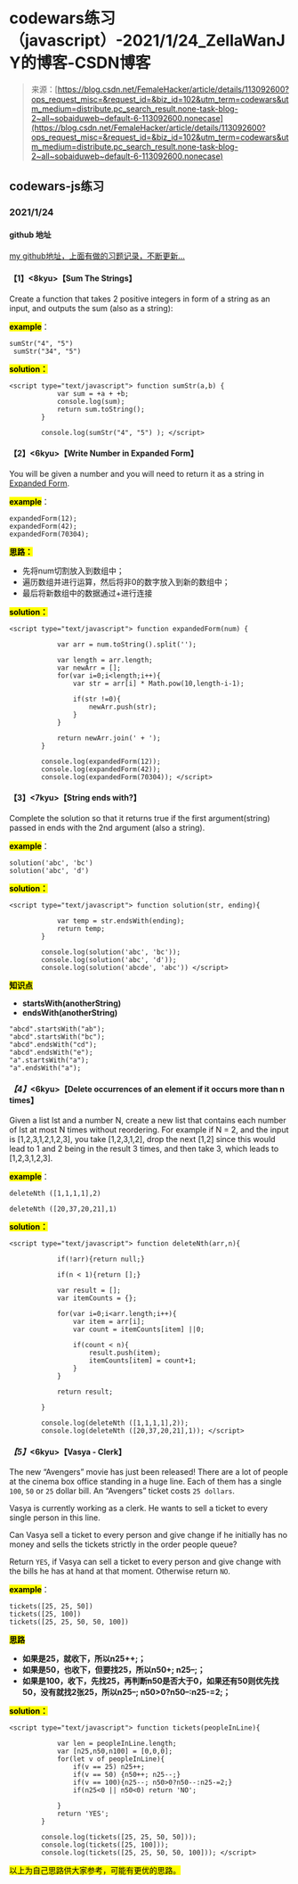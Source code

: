 <!--yml
category: codewars
date: 2022-08-13 11:47:05
-->

# codewars练习（javascript）-2021/1/24_ZellaWanJY的博客-CSDN博客

> 来源：[https://blog.csdn.net/FemaleHacker/article/details/113092600?ops_request_misc=&request_id=&biz_id=102&utm_term=codewars&utm_medium=distribute.pc_search_result.none-task-blog-2~all~sobaiduweb~default-6-113092600.nonecase](https://blog.csdn.net/FemaleHacker/article/details/113092600?ops_request_misc=&request_id=&biz_id=102&utm_term=codewars&utm_medium=distribute.pc_search_result.none-task-blog-2~all~sobaiduweb~default-6-113092600.nonecase)

## codewars-js练习

### 2021/1/24

#### github 地址

[my github地址，上面有做的习题记录，不断更新…](https://github.com/Mszmy/Codewars/)

#### 【1】<8kyu>【Sum The Strings】

Create a function that takes 2 positive integers in form of a string as an input, and outputs the sum (also as a string):

**<mark>example</mark>**：

```
sumStr("4", "5")    
 sumStr("34", "5") 
```

<mark>**solution：**</mark>

```
<script type="text/javascript"> function sumStr(a,b) {
 			var sum = +a + +b;
 			console.log(sum);
 			return sum.toString();
 		}

		console.log(sumStr("4", "5") ); </script> 
```

#### 【2】<6kyu>【Write Number in Expanded Form】

You will be given a number and you will need to return it as a string in [Expanded Form](https://www.mathplacementreview.com/arithmetic/whole-numbers.php#expanded-form).

**<mark>example</mark>**：

```
expandedForm(12); 
expandedForm(42); 
expandedForm(70304); 
```

<mark>**思路：**</mark>

*   先将num切割放入到数组中；
*   遍历数组并进行运算，然后将非0的数字放入到新的数组中；
*   最后将新数组中的数据通过+进行连接

<mark>**solution：**</mark>

```
<script type="text/javascript"> function expandedForm(num) {

 			var arr = num.toString().split('');

 			var length = arr.length;
 			var newArr = [];
 			for(var i=0;i<length;i++){
 				var str = arr[i] * Math.pow(10,length-i-1);

 				if(str !=0){
 					newArr.push(str);
 				}
 			}

 			return newArr.join(' + ');
 		}

		console.log(expandedForm(12)); 
		console.log(expandedForm(42)); 
		console.log(expandedForm(70304)); </script> 
```

#### 【3】<7kyu>【String ends with?】

Complete the solution so that it returns true if the first argument(string) passed in ends with the 2nd argument (also a string).

**<mark>example</mark>**：

```
solution('abc', 'bc') 
solution('abc', 'd') 
```

<mark>**solution：**</mark>

```
<script type="text/javascript"> function solution(str, ending){

 			var temp = str.endsWith(ending);
 			return temp;
 		}

		console.log(solution('abc', 'bc')); 
		console.log(solution('abc', 'd')); 
		console.log(solution('abcde', 'abc')) </script> 
```

**<mark>知识点</mark>**

*   **startsWith(anotherString)**
*   **endsWith(anotherString)**

```
"abcd".startsWith("ab"); 
"abcd".startsWith("bc"); 
"abcd".endsWith("cd");   
"abcd".endsWith("e");    
"a".startsWith("a");     
"a".endsWith("a"); 
```

#### *【4】*<6kyu>【Delete occurrences of an element if it occurs more than n times】

Given a list lst and a number N, create a new list that contains each number of lst at most N times without reordering. For example if N = 2, and the input is [1,2,3,1,2,1,2,3], you take [1,2,3,1,2], drop the next [1,2] since this would lead to 1 and 2 being in the result 3 times, and then take 3, which leads to [1,2,3,1,2,3].

**<mark>example</mark>**：

```
deleteNth ([1,1,1,1],2) 

deleteNth ([20,37,20,21],1) 
```

<mark>**solution：**</mark>

```
<script type="text/javascript"> function deleteNth(arr,n){

 			if(!arr){return null;}

 			if(n < 1){return [];}

 			var result = [];
 			var itemCounts = {};

 			for(var i=0;i<arr.length;i++){
 				var item = arr[i];
 				var count = itemCounts[item] ||0;

 				if(count < n){
 					result.push(item);
 					itemCounts[item] = count+1;
 				}
 			}

 			return result;

 		}				

		console.log(deleteNth ([1,1,1,1],2)); 
		console.log(deleteNth ([20,37,20,21],1)); </script> 
```

#### *【5】*<6kyu>【Vasya - Clerk】

The new “Avengers” movie has just been released! There are a lot of people at the cinema box office standing in a huge line. Each of them has a single `100`, `50` or `25` dollar bill. An “Avengers” ticket costs `25 dollars`.

Vasya is currently working as a clerk. He wants to sell a ticket to every single person in this line.

Can Vasya sell a ticket to every person and give change if he initially has no money and sells the tickets strictly in the order people queue?

Return `YES`, if Vasya can sell a ticket to every person and give change with the bills he has at hand at that moment. Otherwise return `NO`.

**<mark>example</mark>**：

```
tickets([25, 25, 50]) 
tickets([25, 100]) 
tickets([25, 25, 50, 50, 100]) 
```

**<mark>思路</mark>**

*   **如果是25，就收下，所以n25++;；**
*   **如果是50，也收下，但要找25，所以n50+; n25–;；**
*   **如果是100，收下，先找25，再判断n50是否大于0，如果还有50则优先找50，没有就找2张25，所以n25–; n50>0?n50–:n25-=2;；**

<mark>**solution：**</mark>

```
<script type="text/javascript"> function tickets(peopleInLine){

 			var len = peopleInLine.length;
 			var [n25,n50,n100] = [0,0,0];
 			for(let v of peopleInLine){
 				if(v == 25) n25++;
 				if(v == 50) {n50++; n25--;}
 				if(v == 100){n25--; n50>0?n50--:n25-=2;}
 				if(n25<0 || n50<0) return 'NO';

 			}
 			return 'YES';			
 		}

		console.log(tickets([25, 25, 50, 50])); 
		console.log(tickets([25, 100])); 
		console.log(tickets([25, 25, 50, 50, 100])); </script> 
```

<mark>以上为自己思路供大家参考，可能有更优的思路。</mark>